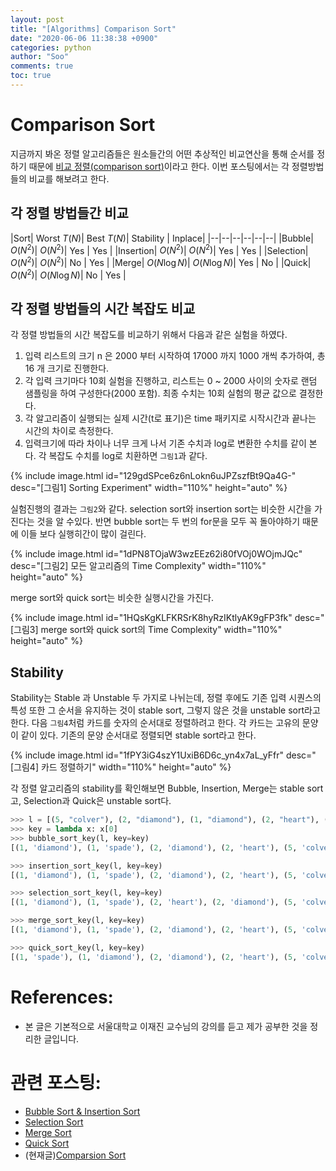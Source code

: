 ```yaml
---
layout: post
title: "[Algorithms] Comparison Sort"
date: "2020-06-06 11:38:38 +0900"
categories: python
author: "Soo"
comments: true
toc: true
---
```


# Comparison Sort

지금까지 봐온 정렬 알고리즘들은 원소들간의 어떤 추상적인 비교연산을 통해 순서를 정하기 때문에 [비교 정렬(comparison sort)](https://en.wikipedia.org/wiki/Comparison_sort)이라고 한다. 이번 포스팅에서는 각 정렬방법들의 비교를 해보려고 한다.

## 각 정렬 방법들간 비교

|Sort| Worst $T(N)$| Best $T(N)$| Stability | Inplace|
|--|--|--|--|--|--|
|Bubble| $O(N^2)$| $O(N^2)$| Yes | Yes |
|Insertion| $O(N^2)$| $O(N^2)$| Yes | Yes |
|Selection| $O(N^2)$| $O(N^2)$| No | Yes |
|Merge| $O(N\log N)$| $O(N\log N)$| Yes | No |
|Quick| $O(N^2)$| $O(N\log N)$| No | Yes |

## 각 정렬 방법들의 시간 복잡도 비교

각 정렬 방법들의 시간 복잡도를 비교하기 위해서 다음과 같은 실험을 하였다. 

1. 입력 리스트의 크기 n 은 2000 부터 시작하여 17000 까지 1000 개씩 추가하여, 총 16 개 크기로 진행한다.
2. 각 입력 크기마다 10회 실험을 진행하고, 리스트는 0 ~ 2000 사이의 숫자로 랜덤 샘플링을 하여 구성한다(2000 포함). 최종 수치는 10회 실험의 평균 값으로 결정한다.
3. 각 알고리즘이 실행되는 실제 시간(t로 표기)은 time 패키지로 시작시간과 끝나는 시간의 차이로 측정한다.
4. 입력크기에 따라 차이나 너무 크게 나서 기존 수치과 log로 변환한 수치를 같이 본다. 각 복잡도 수치를 log로 치환하면 `그림1`과 같다.

{% include image.html id="129gdSPce6z6nLokn6uJPZszfBt9Qa4G-" desc="[그림1] Sorting Experiment" width="110%" height="auto" %}

실험진행의 결과는 `그림2`와 같다. selection sort와 insertion sort는 비슷한 시간을 가진다는 것을 알 수있다. 반면 bubble sort는 두 번의 for문을 모두 꼭 돌아야하기 때문에 이들 보다 실행히간이 많이 걸린다.

{% include image.html id="1dPN8TOjaW3wzEEz62i80fVOj0WOjmJQc" desc="[그림2] 모든 알고리즘의 Time Complexity" width="110%" height="auto" %}

merge sort와 quick sort는 비슷한 실행시간을 가진다.

{% include image.html id="1HQsKgKLFKRSrK8hyRzIKtlyAK9gFP3fk" desc="[그림3] merge sort와 quick sort의 Time Complexity" width="110%" height="auto" %}

## Stability 

Stability는 Stable 과 Unstable 두 가지로 나뉘는데, 정렬 후에도 기존 입력 시퀀스의 특성 또한 그 순서을 유지하는 것이 stable sort, 그렇지 않은 것을 unstable sort라고 한다. 다음 `그림4`처럼 카드를 숫자의 순서대로 정렬하려고 한다. 각 카드는 고유의 문양이 같이 있다. 기존의 문양 순서대로 정렬되면 stable sort라고 한다.

{% include image.html id="1fPY3iG4szY1UxiB6D6c_yn4x7aL_yFfr" desc="[그림4] 카드 정렬하기" width="110%" height="auto" %}

각 정렬 알고리즘의 stability를 확인해보면 Bubble, Insertion, Merge는 stable sort고, Selection과 Quick은 unstable sort다.

```python
>>> l = [(5, "colver"), (2, "diamond"), (1, "diamond"), (2, "heart"), (1, "spade"), (5, "spade")]
>>> key = lambda x: x[0] 
>>> bubble_sort_key(l, key=key) 
[(1, 'diamond'), (1, 'spade'), (2, 'diamond'), (2, 'heart'), (5, 'colver'), (5, 'spade')]

>>> insertion_sort_key(l, key=key) 
[(1, 'diamond'), (1, 'spade'), (2, 'diamond'), (2, 'heart'), (5, 'colver'), (5, 'spade')]

>>> selection_sort_key(l, key=key) 
[(1, 'diamond'), (1, 'spade'), (2, 'heart'), (2, 'diamond'), (5, 'colver'), (5, 'spade')]

>>> merge_sort_key(l, key=key) 
[(1, 'diamond'), (1, 'spade'), (2, 'diamond'), (2, 'heart'), (5, 'colver'), (5, 'spade')]

>>> quick_sort_key(l, key=key) 
[(1, 'spade'), (1, 'diamond'), (2, 'diamond'), (2, 'heart'), (5, 'colver'), (5, 'spade')]
```

# References:

* 본 글은 기본적으로 서울대학교 이재진 교수님의 강의를 듣고 제가 공부한 것을 정리한 글입니다.

# 관련 포스팅: 

* [Bubble Sort & Insertion Sort](https://simonjisu.github.io/python/2020/05/02/bubbleinsertion.html)
* [Selection Sort](https://simonjisu.github.io/python/2020/05/02/selection.html)
* [Merge Sort](https://simonjisu.github.io/python/2020/05/03/merge.html)
* [Quick Sort](https://simonjisu.github.io/python/2020/05/04/quick.html)
* (현재글)[Comparsion Sort](https://simonjisu.github.io/python/2020/06/06/comparisonsort.html)